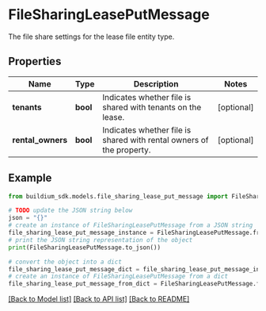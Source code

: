 # FileSharingLeasePutMessage

The file share settings for the lease file entity type.

## Properties

Name | Type | Description | Notes
------------ | ------------- | ------------- | -------------
**tenants** | **bool** | Indicates whether file is shared with tenants on the lease. | [optional] 
**rental_owners** | **bool** | Indicates whether file is shared with rental owners of the property. | [optional] 

## Example

```python
from buildium_sdk.models.file_sharing_lease_put_message import FileSharingLeasePutMessage

# TODO update the JSON string below
json = "{}"
# create an instance of FileSharingLeasePutMessage from a JSON string
file_sharing_lease_put_message_instance = FileSharingLeasePutMessage.from_json(json)
# print the JSON string representation of the object
print(FileSharingLeasePutMessage.to_json())

# convert the object into a dict
file_sharing_lease_put_message_dict = file_sharing_lease_put_message_instance.to_dict()
# create an instance of FileSharingLeasePutMessage from a dict
file_sharing_lease_put_message_from_dict = FileSharingLeasePutMessage.from_dict(file_sharing_lease_put_message_dict)
```
[[Back to Model list]](../README.md#documentation-for-models) [[Back to API list]](../README.md#documentation-for-api-endpoints) [[Back to README]](../README.md)


